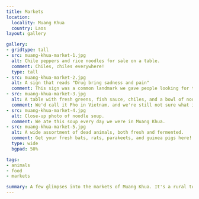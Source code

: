 ```yaml
---
title: Markets
location:
  locality: Muang Khua
  country: Laos
layout: gallery

gallery:
- gridtype: tall
- src: muang-khua-market-1.jpg
  alt: Chile peppers and rice noodles for sale on a table.
  comment: Chiles, chiles everywhere!
  type: tall
- src: muang-khua-market-2.jpg
  alt: A sign that reads "Drug bring sadness and pain"
  comment: This sign was a common landmark we gave people looking for the market. The blue tent was home to the noodle soup in the following pictures.
- src: muang-khua-market-3.jpg
  alt: A table with fresh greens, fish sauce, chiles, and a bowl of noodle soup.
  comment: We'd call it Pho in Vietnam, and we're still not sure what it's called in Laos but the people of Muang Khua make a mean noodle soup!
- src: muang-khua-market-4.jpg
  alt: Close-up photo of noodle soup.
  comment: We ate this soup every day we were in Muang Khua.
- src: muang-khua-market-5.jpg
  alt: A wide assortment of dead animals, both fresh and fermented.
  comment: Get your fresh bats, rats, parakeets, and guinea pigs here!
  type: wide
  bgpad: 50%

tags:
- animals
- food
- markets

summary: A few glimpses into the markets of Muang Khua. It's a rural town with some unusual choices of cuisine. Content warning, strange dead animals in this post!
---
```

